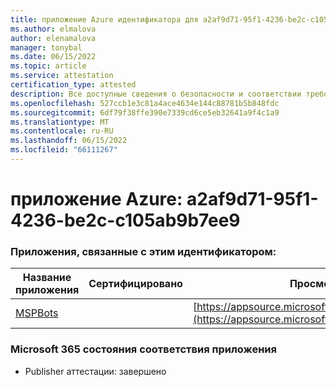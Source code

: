 ```yaml
---
title: приложение Azure идентификатора для a2af9d71-95f1-4236-be2c-c105ab9b7ee9
ms.author: elmalova
author: elenamalova
manager: tonybal
ms.date: 06/15/2022
ms.topic: article
ms.service: attestation
certification_type: attested
description: Все доступные сведения о безопасности и соответствии требованиям для a2af9d71-95f1-4236-be2c-c105ab9b7ee9.
ms.openlocfilehash: 527ccb1e3c81a4ace4634e144c88781b5b848fdc
ms.sourcegitcommit: 6df79f38ffe390e7339cd6ce5eb32641a9f4c1a9
ms.translationtype: MT
ms.contentlocale: ru-RU
ms.lasthandoff: 06/15/2022
ms.locfileid: "66111267"
---
```

# <a name="azure-app-id-a2af9d71-95f1-4236-be2c-c105ab9b7ee9"></a>приложение Azure: a2af9d71-95f1-4236-be2c-c105ab9b7ee9


### <a name="apps-associated-with-this-id"></a>Приложения, связанные с этим идентификатором:
| **Название приложения** | **Сертифицировано** | **Просмотр в AppSource** |
|--------------|---------------|-----------------------|
| [MSPBots](../forward/WA200001128.md) |  | [https://appsource.microsoft.com/product/office/WA200001128](https://appsource.microsoft.com/product/office/WA200001128) |

### <a name="microsoft-365-app-compliance-status"></a>Microsoft 365 состояния соответствия приложения
- Publisher аттестации: завершено
